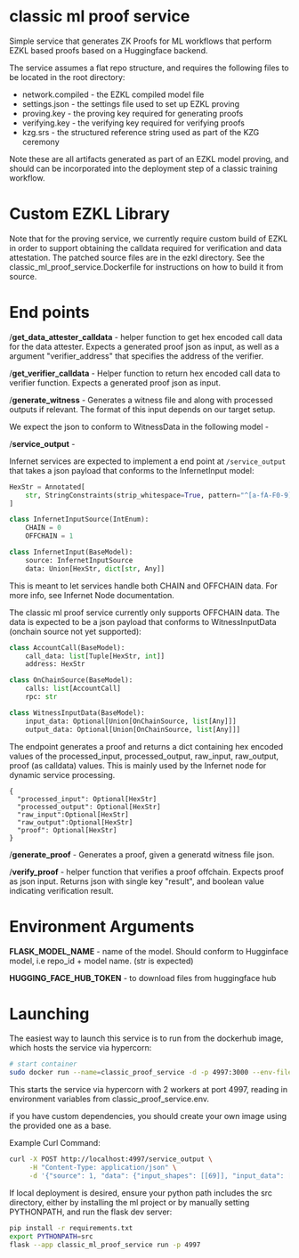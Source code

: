 # classic ml proof service

Simple service that generates ZK Proofs for ML workflows that perform EZKL based proofs based on a Huggingface backend.

The service assumes a flat repo structure, and requires the following files to be located in the root directory:

* network.compiled - the EZKL compiled model file
* settings.json - the settings file used to set up EZKL proving
* proving.key - the proving key required for generating proofs
* verifying.key - the verifying key required for verifying proofs
* kzg.srs - the structured reference string used as part of the KZG ceremony

Note these are all artifacts generated as part of an EZKL model proving, and should can be incorporated into the deployment step of a classic training workflow.

# Custom EZKL Library

Note that for the proving service, we currently require custom build of EZKL in order to support obtaining the calldata required for verification and data attestation. The patched source files are in the ezkl directory. See the classic_ml_proof_service.Dockerfile for instructions on how to build it from source.

# End points

/**get_data_attester_calldata** - helper function to get hex encoded call data for the data attester. Expects a generated proof json as input, as well as a argument "verifier_address" that specifies the address of the verifier.

/**get_verifier_calldata** - Helper function to return hex encoded call data to verifier function. Expects a generated proof json as input.

/**generate_witness** - Generates a witness file and along with processed outputs if relevant. The format of this input depends on our target setup.

We expect the json to conform to WitnessData in the following model -

/**service_output** -

Infernet services are expected to implement a end point at `/service_output` that takes a json payload that conforms to the InfernetInput model:

```python
HexStr = Annotated[
    str, StringConstraints(strip_whitespace=True, pattern="^[a-fA-F0-9]+$")
]

class InfernetInputSource(IntEnum):
    CHAIN = 0
    OFFCHAIN = 1

class InfernetInput(BaseModel):
    source: InfernetInputSource
    data: Union[HexStr, dict[str, Any]]
```
This is meant to let services handle both CHAIN and OFFCHAIN data. For more info, see Infernet Node documentation.

The classic ml proof service currently only supports OFFCHAIN data. The data is expected to be a json payload that conforms to WitnessInputData (onchain source not yet supported):

```python
class AccountCall(BaseModel):
    call_data: list[Tuple[HexStr, int]]
    address: HexStr

class OnChainSource(BaseModel):
    calls: list[AccountCall]
    rpc: str

class WitnessInputData(BaseModel):
    input_data: Optional[Union[OnChainSource, list[Any]]]
    output_data: Optional[Union[OnChainSource, list[Any]]]
```
The endpoint generates a proof and returns a dict containing hex encoded values of the
processed_input, processed_output, raw_input, raw_output, proof (as calldata) values. This is mainly used by the Infernet node for dynamic service processing.

```
{
  "processed_input": Optional[HexStr]
  "processed_output": Optional[HexStr]
  "raw_input":Optional[HexStr]
  "raw_output":Optional[HexStr]
  "proof": Optional[HexStr]
}

```

/**generate_proof** - Generates a proof, given a generatd witness file json.

/**verify_proof** - helper function that verifies a proof offchain. Expects proof as json input. Returns json with single key "result", and boolean value indicating verification result.



# Environment Arguments

**FLASK_MODEL_NAME** - name of the model. Should conform to Hugginface model, i.e repo_id + model name. (str is expected)

**HUGGING_FACE_HUB_TOKEN** - to download files from huggingface hub

# Launching

The easiest way to launch this service is to run from the dockerhub image, which hosts the service via hypercorn:

```bash
# start container
sudo docker run --name=classic_proof_service -d -p 4997:3000 --env-file classic_proof_service.env "ritualnetwork/infernet-classic-proving:0.0.5" --bind=0.0.0.0:3000 --workers=2
```

This starts the service via hypercorn with 2 workers at port 4997, reading in environment variables from classic_proof_service.env.


if you have custom dependencies, you should create your own image using the provided one as a base.


Example Curl Command:

```bash
curl -X POST http://localhost:4997/service_output \
     -H "Content-Type: application/json" \
     -d '{"source": 1, "data": {"input_shapes": [[69]], "input_data": [[-0.011291295289993286, -0.09783737808465957, -0.5926278710365296, -3.5630358695983886, -0.3165785476565361, 0.34296469688415526, -0.29916933327913287, -0.19399006217718123, 0.18778093233704568, 0.27716260254383085, -0.0462317630648613, 0.2000526398420334, 0.31595549583435056, -2.897480010986328, 0.20964456647634505, 0.14053640905767678, -0.04807716980576515, 0.1371978059411049, -0.27893678545951844, 0.27935349456965924, 0.13819805905222893, 0.13069433271884917, -0.15898748636245727, -3.6215885639190675, -0.1634165309369564, 0.0675600565969944, 0.01265382468700409, 0.051773407496511936, 0.18748415410518646, 0.18870795518159866, -0.28589439690113067, -0.07374711409211158, -0.5523416638374329, -0.07117006629705429, -1.520055317878723, 0.14321593642234803, -0.3372545152902603, 0.17787650860846044, -0.33194555044174195, -0.2739240199327469, 0.7220144987106323, 0.5928373098373413, -0.13491590097546577, -0.5064725816249848, 0.0026401311159133913, -0.1505637913942337, 0.38300642371177673, -0.07082562204450368, -0.5169946551322937, -0.09643385717645288, 0.438362181186676, -0.333197757601738, 0.06922336518764496, -0.37011549472808836, -0.2389164961874485, -0.40170862078666686, -2.508833122253418, 0.1671809248626232, -0.5798491060733795, -0.4889169275760651, -0.412348522990942, 0.25244922041893003, 0.17055379822850228, -0.18325912337750197, 0.44572556018829346, -6.839046955108643, 0.1667347952723503, 0.22297277450561523, 0.060141101479530334]], "output_data": [[0]]}}'
```

If local deployment is desired, ensure your python path includes the src directory, either by installing the ml project or by manually setting PYTHONPATH, and run the flask dev server:

```bash
pip install -r requirements.txt
export PYTHONPATH=src
flask --app classic_ml_proof_service run -p 4997
```
